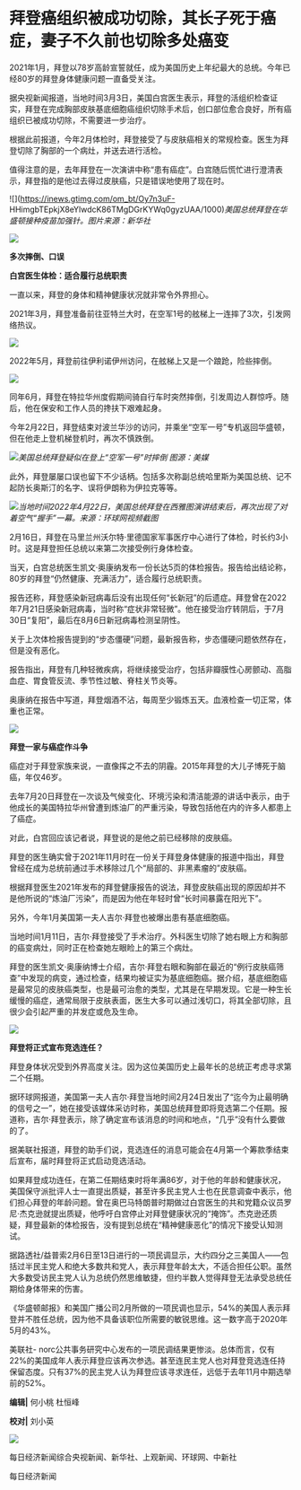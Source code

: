 # 拜登癌组织被成功切除，其长子死于癌症，妻子不久前也切除多处癌变

2021年1月，拜登以78岁高龄宣誓就任，成为美国历史上年纪最大的总统。今年已经80岁的拜登身体健康问题一直备受关注。

据央视新闻报道，当地时间3月3日，美国白宫医生表示，拜登的活组织检查证实，拜登在完成胸部皮肤基底细胞癌组织切除手术后，创口部位愈合良好，所有癌组织已被成功切除，不需要进一步治疗。

根据此前报道，今年2月体检时，拜登接受了与皮肤癌相关的常规检查。医生为拜登切除了胸部的一个病灶，并送去进行活检。

值得注意的是，去年拜登在一次演讲中称“患有癌症”。白宫随后慌忙进行澄清表示，拜登指的是他过去得过皮肤癌，只是错误地使用了现在时。

![](https://inews.gtimg.com/om_bt/Oy7n3uF-
HHimgbTEpkjX8eYlwdcK86TMgDGrKYWq0gyzUAA/1000)_美国总统拜登在华盛顿接种疫苗加强针。图片来源：新华社_

![](https://inews.gtimg.com/om_bt/O2XqHvFDGjg71d3vqVU6VwrTKhfiGsfbzJRiajZksF_W0AA/1000)

**多次摔倒、口误**

**白宫医生体检：适合履行总统职责**

一直以来，拜登的身体和精神健康状况就非常令外界担心。

2021年3月，拜登准备前往亚特兰大时，在空军1号的舷梯上一连摔了3次，引发网络热议。

![](https://inews.gtimg.com/om_bt/GVfgdgQPTxg2cEOV_EIoAvKHHCxyKRzPJhEo9xT1ziSdgAA/0)

2022年5月，拜登前往伊利诺伊州访问，在舷梯上又是一个踉跄，险些摔倒。

![](https://inews.gtimg.com/om_bt/GOWaNf4nLwzlosL8NdwVnuMxVZHuJPGAjJSpseGudUamAAA/0)

同年6月，拜登在特拉华州度假期间骑自行车时突然摔倒，引发周边人群惊呼。随后，他在保安和工作人员的搀扶下艰难起身。

今年2月22日，拜登结束对波兰华沙的访问，并乘坐“空军一号”专机返回华盛顿，但在他走上登机梯登机时，再次不慎跌倒。

![](https://inews.gtimg.com/om_bt/Ol0LTJj0t7InTVuSJMwXJRJPvr0HHYcDcSRuVwgS_MpQAAA/1000)_美国总统拜登疑似在登上“空军一号”时摔倒
图源：美媒_

此外，拜登屡屡口误也留下不少话柄。包括多次称副总统哈里斯为美国总统、记不起防长奥斯汀的名字、误将伊朗称为伊拉克等等。

![](https://inews.gtimg.com/om_bt/G-25kBw8G7UzohCzbo3AGRqL3yttIsTvG3ypfU636JrrwAA/0)_当地时间2022年4月22日，美国总统拜登在西雅图演讲结束后，再次出现了对着空气“握手”一幕。来源：环球网视频截图_

2月16日，拜登在马里兰州沃尔特·里德国家军事医疗中心进行了体检，时长约3小时。这是拜登担任总统以来第二次接受例行身体检查。

当天，白宫总统医生凯文·奥康纳发布一份长达5页的体检报告。报告给出结论称，80岁的拜登“仍然健康、充满活力”，适合履行总统职责。

报告还称，拜登感染新冠病毒后没有出现任何“长新冠”的后遗症。拜登曾在2022年7月21日感染新冠病毒，当时称“症状非常轻微”。他在接受治疗转阴后，于7月30日“复阳”，最后在8月6日新冠病毒检测呈阴性。

关于上次体检报告提到的“步态僵硬”问题，最新报告称，步态僵硬问题依然存在，但是没有恶化。

报告指出，拜登有几种轻微疾病，将继续接受治疗，包括非瓣膜性心房颤动、高脂血症、胃食管反流、季节性过敏、脊柱关节炎等。

奥康纳在报告中写道，拜登烟酒不沾，每周至少锻炼五天。血液检查一切正常，体重也正常。

![](https://inews.gtimg.com/om_bt/O2XqHvFDGjg71d3vqVU6VwrTKhfiGsfbzJRiajZksF_W0AA/1000)

**拜登一家与癌症作斗争**

癌症对于拜登家族来说，一直像挥之不去的阴霾。2015年拜登的大儿子博死于脑癌，年仅46岁。

去年7月20日拜登在一次谈及气候变化、环境污染和清洁能源的讲话中表示，由于他成长的美国特拉华州曾遭到炼油厂的严重污染，导致包括他在内的许多人都患上了癌症。

对此，白宫回应该记者说，拜登说的是他之前已经移除的皮肤癌。

拜登的医生确实曾于2021年11月时在一份关于拜登身体健康的报道中指出，拜登曾经在成为总统前通过手术移除过几个“局部的、非黑素瘤的”皮肤癌。

根据拜登医生2021年发布的拜登健康报告的说法，拜登皮肤癌出现的原因却并不是他所说的“炼油厂污染”，而是因为他在年轻时曾“长时间暴露在阳光下”。

另外，今年1月美国第一夫人吉尔·拜登也被爆出患有基底细胞癌。

当地时间1月11日，吉尔·拜登接受了手术治疗。外科医生切除了她右眼上方和胸部的癌变病灶，同时正在检查她左眼睑上的第三个病灶。

拜登的医生凯文·奥康纳博士介绍，吉尔·拜登右眼和胸部在最近的“例行皮肤癌筛查”中发现的病变，通过检查，结果均被证实为基底细胞癌。据介绍，基底细胞癌是最常见的皮肤癌类型，也是最可治愈的类型，尤其是在早期发现。它是一种生长缓慢的癌症，通常局限于皮肤表面，医生大多可以通过浅切口，将其全部切除，且很少会引起严重的并发症或危及生命。

![](https://inews.gtimg.com/om_bt/O2XqHvFDGjg71d3vqVU6VwrTKhfiGsfbzJRiajZksF_W0AA/1000)

**拜登将正式宣布竞选连任？**

拜登身体状况受到外界高度关注。因为这位美国历史上最年长的总统正考虑寻求第二个任期。

据环球网报道，美国第一夫人吉尔·拜登当地时间2月24日发出了“迄今为止最明确的信号之一”，她在接受该媒体采访时称，美国总统拜登即将竞选第二个任期。报道称，吉尔·拜登表示，除了确定宣布该消息的时间和地点，“几乎”没有什么要做的了。

据美联社报道，拜登的助手们说，竞选连任的消息可能会在4月第一个筹款季结束后宣布，届时拜登将正式启动竞选活动。

如果拜登成功连任，在第二任期结束时将年满86岁，对于他的年龄和健康状况，美国保守派批评人士一直提出质疑，甚至许多民主党人士也在民意调查中表示，他们担心拜登的年龄问题。曾在奥巴马特朗普时期做过白宫医生的共和党籍众议员罗尼·杰克逊就提出质疑，他呼吁白宫停止对拜登健康状况的“掩饰”。杰克逊还质疑，拜登最新的体检报告，没有提到总统在“精神健康恶化”的情况下接受认知测试。

据路透社/益普索2月6日至13日进行的一项民调显示，大约四分之三美国人——包括过半民主党人和绝大多数共和党人，表示拜登年龄太大，不适合担任公职。虽然大多数受访民主党人认为总统仍然思维敏捷，但约半数人觉得拜登无法承受总统任期给身体带来的伤害。

《华盛顿邮报》和美国广播公司2月所做的一项民调也显示，54%的美国人表示拜登并不胜任总统，因为他不具备该职位所需要的敏锐思维。这一数字高于2020年5月的43%。

美联社-
norc公共事务研究中心发布的一项民调结果更惨淡。总体而言，仅有22%的美国成年人表示拜登应该再次参选。甚至连民主党人也对拜登竞选连任持保留态度。只有37%的民主党人认为拜登应该寻求连任，远低于去年11月中期选举前的52%。

**编辑|** 何小桃 杜恒峰

**校对|** 刘小英

![](https://inews.gtimg.com/om_bt/OSem4VQo3vYdq3Eq8ziy1cX0LBEUtnY_p8nr0X8oSiGRkAA/1000)

每日经济新闻综合央视新闻、新华社、上观新闻、环球网、中新社

每日经济新闻

